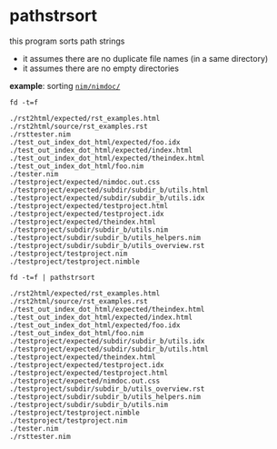 # pathstrsort

this program sorts path strings

- it assumes there are no duplicate file names (in a same directory)
- it assumes there are no empty directories

**example**: sorting [`nim/nimdoc/`](https://github.com/nim-lang/Nim/tree/devel/nimdoc)

`fd -t=f`
```
./rst2html/expected/rst_examples.html
./rst2html/source/rst_examples.rst
./rsttester.nim
./test_out_index_dot_html/expected/foo.idx
./test_out_index_dot_html/expected/index.html
./test_out_index_dot_html/expected/theindex.html
./test_out_index_dot_html/foo.nim
./tester.nim
./testproject/expected/nimdoc.out.css
./testproject/expected/subdir/subdir_b/utils.html
./testproject/expected/subdir/subdir_b/utils.idx
./testproject/expected/testproject.html
./testproject/expected/testproject.idx
./testproject/expected/theindex.html
./testproject/subdir/subdir_b/utils.nim
./testproject/subdir/subdir_b/utils_helpers.nim
./testproject/subdir/subdir_b/utils_overview.rst
./testproject/testproject.nim
./testproject/testproject.nimble
```

`fd -t=f | pathstrsort`
```
./rst2html/expected/rst_examples.html
./rst2html/source/rst_examples.rst
./test_out_index_dot_html/expected/theindex.html
./test_out_index_dot_html/expected/index.html
./test_out_index_dot_html/expected/foo.idx
./test_out_index_dot_html/foo.nim
./testproject/expected/subdir/subdir_b/utils.idx
./testproject/expected/subdir/subdir_b/utils.html
./testproject/expected/theindex.html
./testproject/expected/testproject.idx
./testproject/expected/testproject.html
./testproject/expected/nimdoc.out.css
./testproject/subdir/subdir_b/utils_overview.rst
./testproject/subdir/subdir_b/utils_helpers.nim
./testproject/subdir/subdir_b/utils.nim
./testproject/testproject.nimble
./testproject/testproject.nim
./tester.nim
./rsttester.nim
```
